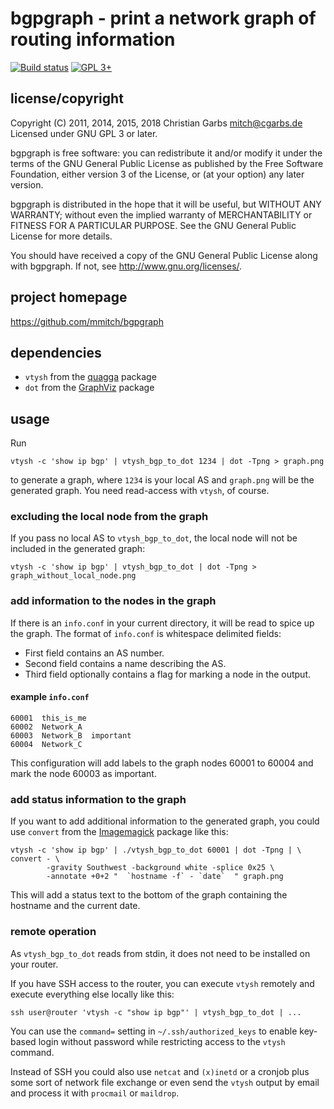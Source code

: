 bgpgraph - print a network graph of routing information
=======================================================

[![Build status](https://github.com/mmitch/bgpgraph/workflows/Tests/badge.svg)](https://github.com/mmitch/bgpgraph/actions?query=workflow%3ATests)
[![GPL 3+](https://img.shields.io/badge/license-GPL%203%2B-blue.svg)](http://www.gnu.org/licenses/gpl-3.0-standalone.html)


license/copyright
-----------------

Copyright (C) 2011, 2014, 2015, 2018 Christian Garbs <mitch@cgarbs.de>  
Licensed under GNU GPL 3 or later.

bgpgraph is free software: you can redistribute it and/or modify
it under the terms of the GNU General Public License as published by
the Free Software Foundation, either version 3 of the License, or
(at your option) any later version.

bgpgraph is distributed in the hope that it will be useful,
but WITHOUT ANY WARRANTY; without even the implied warranty of
MERCHANTABILITY or FITNESS FOR A PARTICULAR PURPOSE.  See the
GNU General Public License for more details.

You should have received a copy of the GNU General Public License
along with bgpgraph.  If not, see <http://www.gnu.org/licenses/>.


project homepage
----------------

  https://github.com/mmitch/bgpgraph


dependencies
------------

- ``vtysh`` from the [quagga](https://www.quagga.net/) package
- ``dot`` from the [GraphViz](https://www.graphviz.org/) package


usage
-----

Run

```shell
vtysh -c 'show ip bgp' | vtysh_bgp_to_dot 1234 | dot -Tpng > graph.png
```

to generate a graph, where ``1234`` is your local AS and ``graph.png``
will be the generated graph.  You need read-access with ``vtysh``, of
course.


### excluding the local node from the graph

If you pass no local AS to ``vtysh_bgp_to_dot``, the local node will
not be included in the generated graph:

```shell
vtysh -c 'show ip bgp' | vtysh_bgp_to_dot | dot -Tpng > graph_without_local_node.png
```


### add information to the nodes in the graph

If there is an ``info.conf`` in your current directory, it will be
read to spice up the graph.  The format of ``info.conf`` is whitespace
delimited fields:

- First field contains an AS number.
- Second field contains a name describing the AS.
- Third field optionally contains a flag for marking a node in the output.


#### example ``info.conf``

```
60001  this_is_me
60002  Network_A
60003  Network_B  important
60004  Network_C
```

This configuration will add labels to the graph nodes 60001 to 60004
and mark the node 60003 as important.


### add status information to the graph

If you want to add additional information to the generated graph, you
could use ``convert`` from the [Imagemagick](http://imagemagick.org/)
package like this:

```shell
vtysh -c 'show ip bgp' | ./vtysh_bgp_to_dot 60001 | dot -Tpng | \
convert - \
        -gravity Southwest -background white -splice 0x25 \
        -annotate +0+2 "  `hostname -f` - `date`  " graph.png
```

This will add a status text to the bottom of the graph containing the
hostname and the current date.


### remote operation

As ``vtysh_bgp_to_dot`` reads from stdin, it does not need to be
installed on your router.

If you have SSH access to the router, you can execute ``vtysh``
remotely and execute everything else locally like this:

```shell
ssh user@router 'vtysh -c "show ip bgp"' | vtysh_bgp_to_dot | ...
```

You can use the ``command=`` setting in ``~/.ssh/authorized_keys`` to
enable key-based login without password while restricting access to
the ``vtysh`` command.

Instead of SSH you could also use ``netcat`` and ``(x)inetd`` or a
cronjob plus some sort of network file exchange or even send the
``vtysh`` output by email and process it with ``procmail`` or
``maildrop``.

